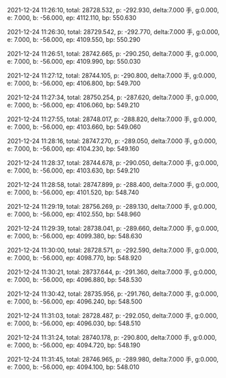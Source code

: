 2021-12-24 11:26:10, total: 28728.532, p: -292.930, delta:7.000 手, g:0.000, e: 7.000, b: -56.000, ep: 4112.110, bp: 550.630

2021-12-24 11:26:30, total: 28729.542, p: -292.770, delta:7.000 手, g:0.000, e: 7.000, b: -56.000, ep: 4109.550, bp: 550.290

2021-12-24 11:26:51, total: 28742.665, p: -290.250, delta:7.000 手, g:0.000, e: 7.000, b: -56.000, ep: 4109.990, bp: 550.030

2021-12-24 11:27:12, total: 28744.105, p: -290.800, delta:7.000 手, g:0.000, e: 7.000, b: -56.000, ep: 4106.800, bp: 549.700

2021-12-24 11:27:34, total: 28750.254, p: -287.620, delta:7.000 手, g:0.000, e: 7.000, b: -56.000, ep: 4106.060, bp: 549.210

2021-12-24 11:27:55, total: 28748.017, p: -288.820, delta:7.000 手, g:0.000, e: 7.000, b: -56.000, ep: 4103.660, bp: 549.060

2021-12-24 11:28:16, total: 28747.270, p: -289.050, delta:7.000 手, g:0.000, e: 7.000, b: -56.000, ep: 4104.230, bp: 549.160

2021-12-24 11:28:37, total: 28744.678, p: -290.050, delta:7.000 手, g:0.000, e: 7.000, b: -56.000, ep: 4103.630, bp: 549.210

2021-12-24 11:28:58, total: 28747.899, p: -288.400, delta:7.000 手, g:0.000, e: 7.000, b: -56.000, ep: 4101.520, bp: 548.740

2021-12-24 11:29:19, total: 28756.269, p: -289.130, delta:7.000 手, g:0.000, e: 7.000, b: -56.000, ep: 4102.550, bp: 548.960

2021-12-24 11:29:39, total: 28738.041, p: -289.660, delta:7.000 手, g:0.000, e: 7.000, b: -56.000, ep: 4099.380, bp: 548.630

2021-12-24 11:30:00, total: 28728.571, p: -292.590, delta:7.000 手, g:0.000, e: 7.000, b: -56.000, ep: 4098.770, bp: 548.920

2021-12-24 11:30:21, total: 28737.644, p: -291.360, delta:7.000 手, g:0.000, e: 7.000, b: -56.000, ep: 4096.880, bp: 548.530

2021-12-24 11:30:42, total: 28735.956, p: -291.760, delta:7.000 手, g:0.000, e: 7.000, b: -56.000, ep: 4096.240, bp: 548.500

2021-12-24 11:31:03, total: 28728.487, p: -292.050, delta:7.000 手, g:0.000, e: 7.000, b: -56.000, ep: 4096.030, bp: 548.510

2021-12-24 11:31:24, total: 28740.178, p: -290.800, delta:7.000 手, g:0.000, e: 7.000, b: -56.000, ep: 4094.720, bp: 548.190

2021-12-24 11:31:45, total: 28746.965, p: -289.980, delta:7.000 手, g:0.000, e: 7.000, b: -56.000, ep: 4094.100, bp: 548.010